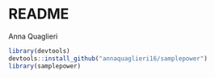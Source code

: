 README
================
Anna Quaglieri

``` r
library(devtools)
devtools::install_github("annaquaglieri16/samplepower")
library(samplepower)
```
